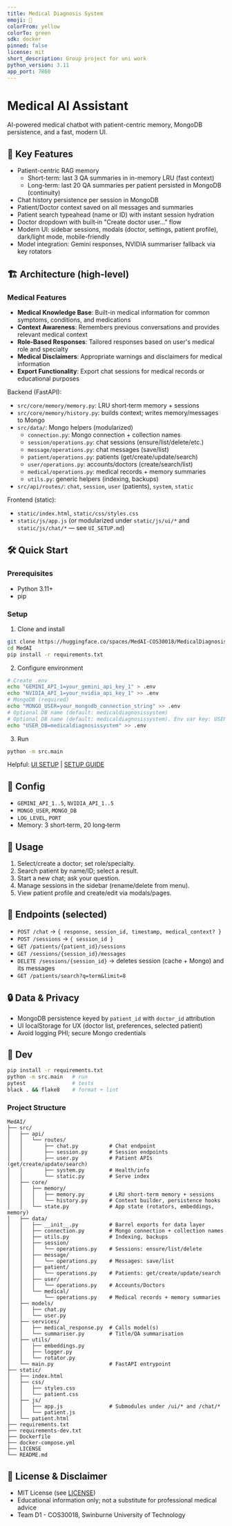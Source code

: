 ```yaml
---
title: Medical Diagnosis System
emoji: 🏥
colorFrom: yellow
colorTo: green
sdk: docker
pinned: false
license: mit
short_description: Group project for uni work
python_version: 3.11
app_port: 7860
---
```


# Medical AI Assistant

AI-powered medical chatbot with patient-centric memory, MongoDB persistence, and a fast, modern UI.

## 🚀 Key Features

- Patient-centric RAG memory
  - Short-term: last 3 QA summaries in in-memory LRU (fast context)
  - Long-term: last 20 QA summaries per patient persisted in MongoDB (continuity)
- Chat history persistence per session in MongoDB
- Patient/Doctor context saved on all messages and summaries
- Patient search typeahead (name or ID) with instant session hydration
- Doctor dropdown with built‑in "Create doctor user..." flow
- Modern UI: sidebar sessions, modals (doctor, settings, patient profile), dark/light mode, mobile-friendly
- Model integration: Gemini responses, NVIDIA summariser fallback via key rotators

## 🏗️ Architecture (high-level)

### Medical Features
- **Medical Knowledge Base**: Built-in medical information for common symptoms, 
conditions, and medications
- **Context Awareness**: Remembers previous conversations and provides relevant medical 
context
- **Role-Based Responses**: Tailored responses based on user's medical role and specialty
- **Medical Disclaimers**: Appropriate warnings and disclaimers for medical information
- **Export Functionality**: Export chat sessions for medical records or educational 
purposes

Backend (FastAPI):
- `src/core/memory/memory.py`: LRU short‑term memory + sessions
- `src/core/memory/history.py`: builds context; writes memory/messages to Mongo
- `src/data/`: Mongo helpers (modularized)
  - `connection.py`: Mongo connection + collection names
  - `session/operations.py`: chat sessions (ensure/list/delete/etc.)
  - `message/operations.py`: chat messages (save/list)
  - `patient/operations.py`: patients (get/create/update/search)
  - `user/operations.py`: accounts/doctors (create/search/list)
  - `medical/operations.py`: medical records + memory summaries
  - `utils.py`: generic helpers (indexing, backups)
- `src/api/routes/`: `chat`, `session`, `user` (patients), `system`, `static`

Frontend (static):
- `static/index.html`, `static/css/styles.css`
- `static/js/app.js` (or modularized under `static/js/ui/*` and `static/js/chat/*` — see `UI_SETUP.md`)

## 🛠️ Quick Start

### Prerequisites
- Python 3.11+
- pip

### Setup
1. Clone and install
```bash
git clone https://huggingface.co/spaces/MedAI-COS30018/MedicalDiagnosisSystem
cd MedAI
pip install -r requirements.txt
```
2. Configure environment
```bash
# Create .env
echo "GEMINI_API_1=your_gemini_api_key_1" > .env
echo "NVIDIA_API_1=your_nvidia_api_key_1" >> .env
# MongoDB (required)
echo "MONGO_USER=your_mongodb_connection_string" >> .env
# Optional DB name (default: medicaldiagnosissystem)
# Optional DB name (default: medicaldiagnosissystem). Env var key: USER_DB
echo "USER_DB=medicaldiagnosissystem" >> .env
```
3. Run
```bash
python -m src.main
```
Helpful: [UI SETUP](https://huggingface.co/spaces/MedAI-COS30018/MedicalDiagnosisSystem/blob/main/UI_SETUP.md) | [SETUP GUIDE](https://huggingface.co/spaces/MedAI-COS30018/MedicalDiagnosisSystem/blob/main/SETUP_GUIDE.md)

## 🔧 Config
- `GEMINI_API_1..5`, `NVIDIA_API_1..5`
- `MONGO_USER`, `MONGO_DB`
- `LOG_LEVEL`, `PORT`
- Memory: 3 short‑term, 20 long‑term

## 📱 Usage
1. Select/create a doctor; set role/specialty.
2. Search patient by name/ID; select a result.
3. Start a new chat; ask your question.
4. Manage sessions in the sidebar (rename/delete from menu).
5. View patient profile and create/edit via modals/pages.

## 🔌 Endpoints (selected)
- `POST /chat` → `{ response, session_id, timestamp, medical_context? }`
- `POST /sessions` → `{ session_id }`
- `GET /patients/{patient_id}/sessions`
- `GET /sessions/{session_id}/messages`
- `DELETE /sessions/{session_id}` → deletes session (cache + Mongo) and its messages
- `GET /patients/search?q=term&limit=8`

## 🔒 Data & Privacy
- MongoDB persistence keyed by `patient_id` with `doctor_id` attribution
- UI localStorage for UX (doctor list, preferences, selected patient)
- Avoid logging PHI; secure Mongo credentials

## 🧪 Dev
```bash
pip install -r requirements.txt
python -m src.main   # run
pytest               # tests
black . && flake8    # format + lint
```

### Project Structure
```
MedAI/
├── src/
│   ├── api/
│   │   └── routes/
│   │       ├── chat.py          # Chat endpoint
│   │       ├── session.py       # Session endpoints
│   │       ├── user.py          # Patient APIs (get/create/update/search)
│   │       ├── system.py        # Health/info
│   │       └── static.py        # Serve index
│   ├── core/
│   │   ├── memory/
│   │   │   ├── memory.py        # LRU short‑term memory + sessions
│   │   │   └── history.py       # Context builder, persistence hooks
│   │   └── state.py             # App state (rotators, embeddings, memory)
│   ├── data/
│   │   ├── __init__.py          # Barrel exports for data layer
│   │   ├── connection.py        # Mongo connection + collection names
│   │   ├── utils.py             # Indexing, backups
│   │   ├── session/
│   │   │   └── operations.py    # Sessions: ensure/list/delete
│   │   ├── message/
│   │   │   └── operations.py    # Messages: save/list
│   │   ├── patient/
│   │   │   └── operations.py    # Patients: get/create/update/search
│   │   ├── user/
│   │   │   └── operations.py    # Accounts/Doctors
│   │   └── medical/
│   │       └── operations.py    # Medical records + memory summaries
│   ├── models/
│   │   ├── chat.py
│   │   └── user.py
│   ├── services/
│   │   ├── medical_response.py  # Calls model(s)
│   │   └── summariser.py        # Title/QA summarisation
│   ├── utils/
│   │   ├── embeddings.py
│   │   ├── logger.py
│   │   └── rotator.py
│   └── main.py                  # FastAPI entrypoint
├── static/
│   ├── index.html
│   ├── css/
│   │   ├── styles.css
│   │   └── patient.css
│   ├── js/
│   │   ├── app.js               # Submodules under /ui/* and /chat/*
│   │   └── patient.js
│   └── patient.html
├── requirements.txt
├── requirements-dev.txt
├── Dockerfile
├── docker-compose.yml
├── LICENSE
└── README.md
```

## 🧾 License & Disclaimer
- MIT License (see [LICENSE](https://huggingface.co/spaces/MedAI-COS30018/MedicalDiagnosisSystem/blob/main/LICENSE))
- Educational information only; not a substitute for professional medical advice
- Team D1 - COS30018, Swinburne University of Technology
